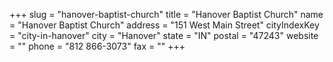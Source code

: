 +++
slug = "hanover-baptist-church"
title = "Hanover Baptist Church"
name = "Hanover Baptist Church"
address = "151 West Main Street"
cityIndexKey = "city-in-hanover"
city = "Hanover"
state = "IN"
postal = "47243"
website = ""
phone = "812 866-3073"
fax = ""
+++
